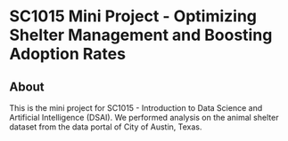 # SC1015 Mini Project - Optimizing Shelter Management and Boosting Adoption Rates
## About
This is the mini project for SC1015 - Introduction to Data Science and Artificial Intelligence (DSAI). We performed analysis on the animal shelter dataset from the data portal of City of Austin, Texas.  
